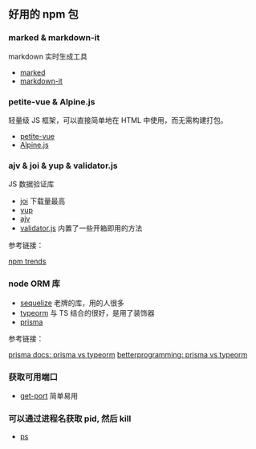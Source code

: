 ## 好用的 npm 包

### marked & markdown-it

markdown 实时生成工具

- [marked](https://github.com/markedjs/marked)
- [markdown-it](https://github.com/markdown-it/markdown-it)

### petite-vue & Alpine.js

轻量级 JS 框架，可以直接简单地在 HTML 中使用，而无需构建打包。

- [petite-vue](https://github.com/vuejs/petite-vue)
- [Alpine.js](https://github.com/alpinejs/alpine)

### ajv & joi & yup & validator.js

JS 数据验证库

- [joi](https://github.com/sideway/joi) 下载量最高
- [yup](https://github.com/jquense/yup)
- [ajv](https://github.com/ajv-validator/ajv)
- [validator.js](https://github.com/validatorjs/validator.js) 内置了一些开箱即用的方法

参考链接：

[npm trends](https://www.npmtrends.com/ajv-vs-joi-vs-yup)

### node ORM 库

- [sequelize](https://github.com/sequelize/sequelize) 老牌的库，用的人很多
- [typeorm](https://github.com/typeorm/typeorm) 与 TS 结合的很好，是用了装饰器
- [prisma](https://github.com/prisma/prisma)

参考链接：

[prisma docs: prisma vs typeorm](https://www.prisma.io/docs/concepts/more/comparisons/prisma-and-typeorm)
[betterprogramming: prisma vs typeorm](https://betterprogramming.pub/prisma-vs-typeorm-60d02f9dac64)

### 获取可用端口

- [get-port](https://github.com/sindresorhus/get-port) 简单易用

### 可以通过进程名获取 pid, 然后 kill

- [ps](https://github.com/neekey/ps)
